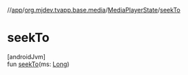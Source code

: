 //[app](../../../index.md)/[org.mjdev.tvapp.base.media](../index.md)/[MediaPlayerState](index.md)/[seekTo](seek-to.md)

# seekTo

[androidJvm]\
fun [seekTo](seek-to.md)(ms: [Long](https://kotlinlang.org/api/latest/jvm/stdlib/kotlin/-long/index.html))
